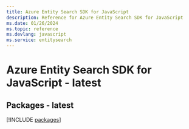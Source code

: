 ```yaml
---
title: Azure Entity Search SDK for JavaScript
description: Reference for Azure Entity Search SDK for JavaScript
ms.date: 01/26/2024
ms.topic: reference
ms.devlang: javascript
ms.service: entitysearch
---
```

# Azure Entity Search SDK for JavaScript - latest
## Packages - latest
[!INCLUDE [packages](entity-search-index.md)]